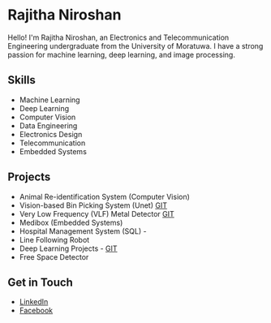 # Rajitha Niroshan

Hello! I'm Rajitha Niroshan, an Electronics and Telecommunication Engineering undergraduate from the University of Moratuwa. I have a strong passion for machine learning, deep learning, and image processing.

## Skills
- Machine Learning
- Deep Learning
- Computer Vision
- Data Engineering
- Electronics Design
- Telecommunication
- Embedded Systems

## Projects
- Animal Re-identification System (Computer Vision)  []()
- Vision-based Bin Picking System (Unet)   [GIT](https://github.com/niroshan21/Vision-based-Bin-Picking-System)
- Very Low Frequency (VLF) Metal Detector   [GIT](https://github.com/niroshan21/Metal-Detector)
- Medibox (Embedded Systems)   []()
- Hospital Management System (SQL) - []()
- Line Following Robot   []()
- Deep Learning Projects - [GIT](https://github.com/niroshan21/Deep-Learning)
- Free Space Detector   []()

## Get in Touch
- [LinkedIn](www.linkedin.com/in/nirorajitha)
- [Facebook](https://www.facebook.com/profile.php?id=100008446302319&mibextid=LQQJ4d)
